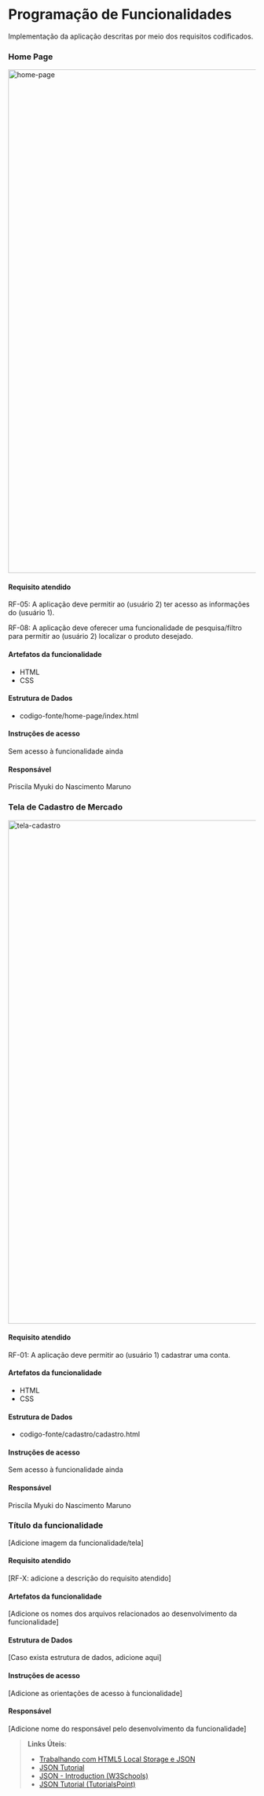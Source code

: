 # Programação de Funcionalidades

Implementação da aplicação descritas por meio dos requisitos codificados. 

### Home Page

<img width="1024" alt="home-page" src="https://github.com/ICEI-PUC-Minas-PMV-ADS/pmv-ads-2023-2-e1-proj-web-t14-pmv-ads-2023-2-e1-ProjCatalogoMercado/assets/145761508/5873e9f5-9c3d-4a9f-a944-8ec8cb764d55">


#### Requisito atendido

RF-05: A aplicação deve permitir ao (usuário 2) ter acesso as informações do (usuário 1).

RF-08: A aplicação deve oferecer uma funcionalidade de pesquisa/filtro para permitir ao (usuário 2) localizar o produto desejado.

#### Artefatos da funcionalidade

- HTML
- CSS

#### Estrutura de Dados

- codigo-fonte/home-page/index.html

#### Instruções de acesso

Sem acesso à funcionalidade ainda

#### Responsável

Priscila Myuki do Nascimento Maruno

### Tela de Cadastro de Mercado

<img width="1024" alt="tela-cadastro" src="https://github.com/ICEI-PUC-Minas-PMV-ADS/pmv-ads-2023-2-e1-proj-web-t14-pmv-ads-2023-2-e1-ProjCatalogoMercado/assets/145761508/824164f1-a296-4868-a282-b03fc1330435">


#### Requisito atendido

RF-01: A aplicação deve permitir ao (usuário 1) cadastrar uma conta.

#### Artefatos da funcionalidade

- HTML
- CSS

#### Estrutura de Dados

- codigo-fonte/cadastro/cadastro.html

#### Instruções de acesso

Sem acesso à funcionalidade ainda

#### Responsável

Priscila Myuki do Nascimento Maruno

### Título da funcionalidade

[Adicione imagem da funcionalidade/tela]


#### Requisito atendido

[RF-X: adicione a descrição do requisito atendido]


#### Artefatos da funcionalidade

[Adicione os nomes dos arquivos relacionados ao desenvolvimento da funcionalidade]


#### Estrutura de Dados

[Caso exista estrutura de dados, adicione aqui]


#### Instruções de acesso

[Adicione as orientações de acesso à funcionalidade]


#### Responsável

[Adicione nome do responsável pelo desenvolvimento da funcionalidade]

> **Links Úteis**:
> - [Trabalhando com HTML5 Local Storage e JSON](https://www.devmedia.com.br/trabalhando-com-html5-local-storage-e-json/29045)
> - [JSON Tutorial](https://www.w3resource.com/JSON)
> - [JSON - Introduction (W3Schools)](https://www.w3schools.com/js/js_json_intro.asp)
> - [JSON Tutorial (TutorialsPoint)](https://www.tutorialspoint.com/json/index.htm)

